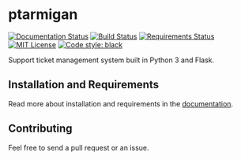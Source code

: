 # ptarmigan
[![Documentation Status][documentation-badge]](https://ptarmigan.readthedocs.io/en/latest/?badge=latest)
[![Build Status][travis-badge]](https://travis-ci.org/VilhelmPrytz/ptarmigan)
[![Requirements Status][requirement-badge]](https://requires.io/github/VilhelmPrytz/ptarmigan/requirements/?branch=master)
[![MIT License][license-badge]](LICENSE)
[![Code style: black][codestyle-badge]](https://github.com/psf/black)

Support ticket management system built in Python 3 and Flask.

## Installation and Requirements

Read more about installation and requirements in the [documentation](https://ptarmigan.readthedocs.io/).

## Contributing

Feel free to send a pull request or an issue.

[documentation-badge]: https://readthedocs.org/projects/ptarmigan/badge/?version=latest
[travis-badge]: https://travis-ci.org/VilhelmPrytz/ptarmigan.svg?branch=master
[requirement-badge]: https://requires.io/github/VilhelmPrytz/ptarmigan/requirements.svg?branch=master
[license-badge]: https://img.shields.io/badge/license-MIT-green
[codestyle-badge]: https://img.shields.io/badge/code%20style-black-000000.svg